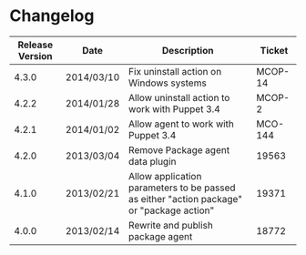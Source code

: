Changelog
=========

|Release Version|Date|Description|Ticket|
|---------------|----|-----------|------|
|4.3.0|2014/03/10|Fix uninstall action on Windows systems|MCOP-14|
|4.2.2|2014/01/28|Allow uninstall action to work with Puppet 3.4|MCOP-2|
|4.2.1|2014/01/02|Allow agent to work with Puppet 3.4|MCO-144|
|4.2.0|2013/03/04|Remove Package agent data plugin|19563|
|4.1.0|2013/02/21|Allow application parameters to be passed as either "action package" or "package action"|19371|
|4.0.0|2013/02/14|Rewrite and publish package agent|18772|
